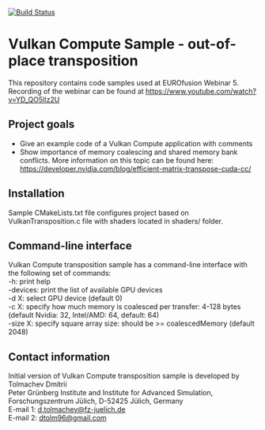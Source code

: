 [![Build Status](https://travis-ci.com/DTolm/VulkanComputeSamples-Transposition.svg?branch=main)](https://travis-ci.com/DTolm/VulkanComputeSamples-Transposition)
# Vulkan Compute Sample - out-of-place transposition 
This repository contains code samples used at EUROfusion Webinar 5. Recording of the webinar can be found at https://www.youtube.com/watch?v=YD_QO5Ilz2U

## Project goals
  - Give an example code of a Vulkan Compute application with comments
  - Show importance of memory coalescing and shared memory bank conflicts. More information on this topic can be found here: https://developer.nvidia.com/blog/efficient-matrix-transpose-cuda-cc/

## Installation
Sample CMakeLists.txt file configures project based on VulkanTransposition.c file with shaders located in shaders/ folder.

## Command-line interface
Vulkan Compute transposition sample has a command-line interface with the following set of commands:\
-h: print help\
-devices: print the list of available GPU devices\
-d X: select GPU device (default 0)\
-c X: specify how much memory is coalesced per transfer: 4-128 bytes (default Nvidia: 32, Intel/AMD: 64, default: 64)\
-size X: specify square array size: should be >= coalescedMemory (default 2048)

## Contact information
Initial version of Vulkan Compute transposition sample is developed by Tolmachev Dmitrii\
Peter Grünberg Institute and Institute for Advanced Simulation, Forschungszentrum Jülich,  D-52425 Jülich, Germany\
E-mail 1: <d.tolmachev@fz-juelich.de>\
E-mail 2: <dtolm96@gmail.com>
